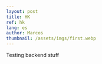 ```yaml
---
layout: post
title: HK
ref: hk
lang: es
author: Marcos
thumbnail: /assets/imgs/first.webp
---
```

Testing backend stuff
